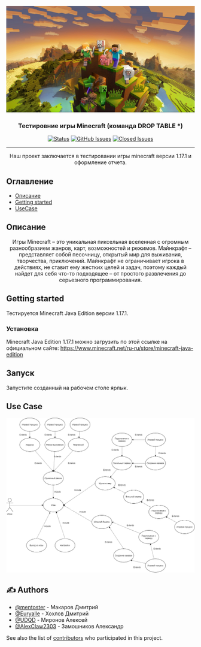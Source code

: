 <p align="center">
  <a href="" rel="noopener">
 <img width=800px src="assets\images\mineit.png" alt="Project logo"></a>
</p>

<h3 align="center">Тестировние игры Minecraft (команда DROP TABLE *)</h3>

<div align="center">

[![Status](https://img.shields.io/badge/status-active-success.svg)]()
[![GitHub Issues](https://img.shields.io/github/issues-raw/AlexClaw2303/DROP-TABLE-)](https://github.com/AlexClaw2303/DROP-TABLE-/issues)
[![Closed Issues](https://img.shields.io/github/issues-closed/AlexClaw2303/DROP-TABLE-/closed?color=blue)](https://github.com/AlexClaw2303/DROP-TABLE-/issues)


</div>

---

<p align="center">Наш проект заключается в тестировании игры minecraft версии 1.17.1 и оформление отчета.
    <br>
</p>



## Оглавление

- [Описание](#getting_started)
- [Getting started](#getting_started)
- [UseCase](#use_case)

## Описание  <a name = "description"></a>
<p style="text-align: center;">Игры Minecraft  –  это уникальная пиксельная вселенная с огромным разнообразием жанров, карт, возможностей и режимов. Майнкрафт – представляет собой песочницу, открытый мир для выживания, творчества, приключений. Майнкрафт не ограничивает игрока в действиях, не ставит ему жестких целей и задач, поэтому каждый найдет для себя что-то подходящее – от простого развлечения до серьезного программирования.</p>


## Getting started <a name = "getting_started"></a>

Тестируется Minecraft Java Edition  версии 1.17.1.

### Установка

Minecraft Java Edition 1.17.1 можно загрузить по этой ссылке на официальном сайте: https://www.minecraft.net/ru-ru/store/minecraft-java-edition

## Запуск <a name = "usage"></a>

Запустите созданный на рабочем столе ярлык.


## Use Case <a name = "use_case"></a>
<p align="center">
  <a href="" rel="noopener">
 <img width=800px src="assets\images\diagram.png" alt="Project logo"></a>
</p>

## ✍️ Authors <a name = "authors"></a>

- [@mentoster](https://github.com/mentoster) - Макаров Дмитрий
- [@Euryalle](https://github.com/Euryalle) - Хохлов Дмитрий
- [@UDQD](https://github.com/UDQD) - Миронов Алексей
- [@AlexClaw2303](https://github.com/AlexClaw2303) - Замошников Александр

See also the list of [contributors](https://github.com/kylelobo/The-Documentation-Compendium/contributors) who participated in this project.
